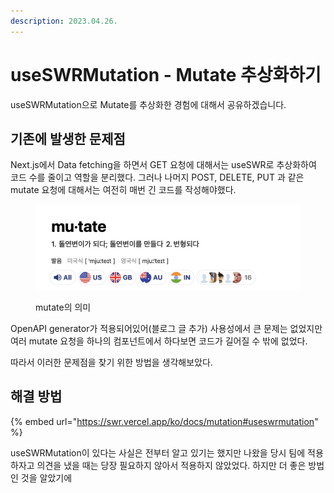 ```yaml
---
description: 2023.04.26.
---
```


# useSWRMutation - Mutate 추상화하기

useSWRMutation으로 Mutate를 추상화한 경험에 대해서 공유하겠습니다.



## 기존에 발생한 문제점

Next.js에서 Data fetching을 하면서 GET 요청에 대해서는 useSWR로 추상화하여 코드 수를 줄이고 역할을 분리했다. 그러나 나머지 POST, DELETE, PUT 과 같은 mutate 요청에 대해서는 여전히 매번 긴 코드를 작성해야했다.

<figure><img src="../../../../.gitbook/assets/image (4).png" alt=""><figcaption><p>mutate의 의미</p></figcaption></figure>

OpenAPI generator가 적용되어있어(블로그 글 추가) 사용성에서 큰 문제는 없었지만 여러 mutate 요청을 하나의 컴포넌트에서 하다보면 코드가 길어질 수 밖에 없었다.

따라서 이러한 문제점을 찾기 위한 방법을 생각해보았다.



## 해결 방법

{% embed url="https://swr.vercel.app/ko/docs/mutation#useswrmutation" %}

useSWRMutation이 있다는 사실은 전부터 알고 있기는 했지만 나왔을 당시 팀에 적용하자고 의견을 냈을 때는 당장 필요하지 않아서 적용하지 않았었다. 하지만 더 좋은 방법인 것을 알았기에&#x20;
